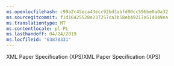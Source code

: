 ```yaml
---
ms.openlocfilehash: c99a2c45eca43ecc92bd3abfd00cc596be0a0a32
ms.sourcegitcommit: f1d16425528e237257ca3b58eb49217a514849ea
ms.translationtype: MT
ms.contentlocale: pl-PL
ms.lasthandoff: 04/24/2019
ms.locfileid: "63878331"
---
```

<span data-ttu-id="861c1-101">XML Paper Specification (XPS)</span><span class="sxs-lookup"><span data-stu-id="861c1-101">XML Paper Specification (XPS)</span></span>